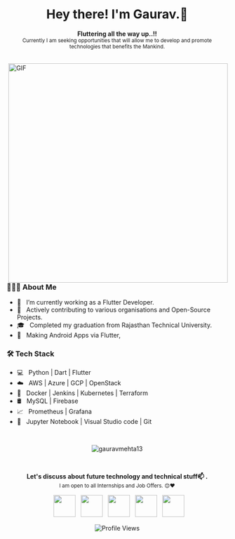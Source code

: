 <h1 align="center"> Hey there! I'm Gaurav.👋</h1>
<p align="center">
  <b>Fluttering all the way up..!!</b></br>
  <sub>Currently I am seeking opportunities that will allow me to develop and promote technologies that benefits the Mankind.<sub>
</p>
 
 <p align="center">
  <img src="https://raw.githubusercontent.com/andreasbm/readme/master/assets/lines/colored.png" img width="5000" height="3" />
</p>
<img align="right" alt="GIF" src="https://raw.githubusercontent.com/gauravmehta13/gauravmehta13/master/code.gif" width="500"/>


<h3> 👨🏻‍💻 About Me </h3>

- 🔭 &nbsp; I’m currently working as a Flutter Developer.
- 🤔 &nbsp; Actively contributing to various organisations and Open-Source Projects.
- 🎓 &nbsp; Completed my graduation from Rajasthan Technical University.
- 🌱 &nbsp; Making Android Apps via Flutter,

<h3>🛠 Tech Stack</h3>

- 💻 &nbsp; Python | Dart | Flutter 
- ☁️ &nbsp; AWS | Azure | GCP | OpenStack
- 🐳 &nbsp; Docker | Jenkins | Kubernetes | Terraform
- 🛢 &nbsp; MySQL | Firebase 
- 📈 &nbsp; Prometheus | Grafana
- 🔧 &nbsp; Jupyter Notebook | Visual Studio code | Git

<br>
<p align="center"> <img src="https://github-readme-stats.vercel.app/api?username=gauravmehta13&show_icons=true" alt="gauravmehta13" /> </p>

<br>

<p align="center">
  <b>Let's discuss about future technology and technical stuff📫 .</b></br>
  <sub>I am open to all Internships and Job Offers. 😊❤<sub>
</p>
<p align="center">
&nbsp; <a href="https://wa.me/+917073142922" target="_blank" rel="noopener noreferrer"><img src="https://img.icons8.com/plasticine/100/000000/whatsapp.png" width="50" /></a> 
&nbsp; <a href="https://twitter.com/gauravmehta_" target="_blank" rel="noopener noreferrer"><img src="https://img.icons8.com/plasticine/100/000000/twitter.png" width="50" /></a>  
&nbsp; <a href="https://www.instagram.com/gauravmehta13" target="_blank" rel="noopener noreferrer"><img src="https://img.icons8.com/plasticine/100/000000/instagram-new.png" width="50" /></a>  
&nbsp; <a href="https://www.linkedin.com/in/gauravmehta13/" target="_blank" rel="noopener noreferrer"><img src="https://img.icons8.com/plasticine/100/000000/linkedin.png" width="50" /></a>
&nbsp; <a href="mailto:269mehta@gmail.com" target="_blank" rel="noopener noreferrer"><img src="https://img.icons8.com/plasticine/100/000000/gmail.png"  width="50" /></a>
</p>
  <p align="center"> <img src="https://komarev.com/ghpvc/?username=gauravmehta13&label=Views&color=blue&style=plastic" alt="Profile Views" /> </p>


